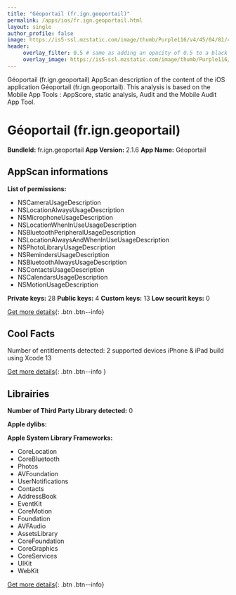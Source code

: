 ```yaml
---
title: "Géoportail (fr.ign.geoportail)"
permalink: /apps/ios/fr.ign.geoportail.html
layout: single
author_profile: false
image: https://is5-ssl.mzstatic.com/image/thumb/Purple116/v4/45/04/81/45048106-8325-5ede-a6c8-fe1aa0516e0a/AppIcon-1x_U007emarketing-0-10-0-85-220.png/512x512bb.jpg
header: 
     overlay_filter: 0.5 # same as adding an opacity of 0.5 to a black background
     overlay_image: https://is5-ssl.mzstatic.com/image/thumb/Purple116/v4/45/04/81/45048106-8325-5ede-a6c8-fe1aa0516e0a/AppIcon-1x_U007emarketing-0-10-0-85-220.png/512x512bb.jpg
---
```

Géoportail (fr.ign.geoportail) AppScan description of the content of the iOS application Géoportail (fr.ign.geoportail). This analysis is based on the Mobile App Tools : AppScore, static analysis, Audit and the Mobile Audit App Tool.

# Géoportail (fr.ign.geoportail)

**BundleId:** fr.ign.geoportail
**App Version:** 2.1.6
**App Name:** Géoportail


## AppScan informations 

**List of permissions:** 
- NSCameraUsageDescription
- NSLocationAlwaysUsageDescription
- NSMicrophoneUsageDescription
- NSLocationWhenInUseUsageDescription
- NSBluetoothPeripheralUsageDescription
- NSLocationAlwaysAndWhenInUseUsageDescription
- NSPhotoLibraryUsageDescription
- NSRemindersUsageDescription
- NSBluetoothAlwaysUsageDescription
- NSContactsUsageDescription
- NSCalendarsUsageDescription
- NSMotionUsageDescription
  
  
**Private keys:** 28
**Public keys:** 4
**Custom keys:** 13
**Low securit keys:** 0
  
[Get more details](/pricing.html){: .btn .btn--info}

## Cool Facts

Number of entitlements detected: 2
supported devices iPhone & iPad
build using Xcode 13
  
[Get more details](/pricing.html){: .btn .btn--info }

## Librairies 
**Number of Third Party Library detected:** 0


**Apple dylibs:**


**Apple System Library Frameworks:**
- CoreLocation
- CoreBluetooth
- Photos
- AVFoundation
- UserNotifications
- Contacts
- AddressBook
- EventKit
- CoreMotion
- Foundation
- AVFAudio
- AssetsLibrary
- CoreFoundation
- CoreGraphics
- CoreServices
- UIKit
- WebKit


  
[Get more details](/pricing.html){: .btn .btn--info}

